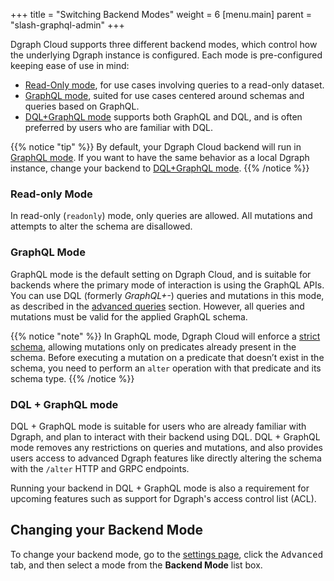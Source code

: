 +++
title = "Switching Backend Modes"
weight = 6
[menu.main]
    parent = "slash-graphql-admin"
+++

Dgraph Cloud supports three different backend modes, which control how the
underlying Dgraph instance is configured. Each mode is pre-configured keeping ease of use in mind:
- [Read-Only mode](#read-only-mode), for use cases involving queries to a read-only dataset.
- [GraphQL mode](#graphql-mode), suited for use cases centered around schemas and queries based on GraphQL.
- [DQL+GraphQL mode](#dql+graphql-mode) supports both GraphQL and DQL, and is often preferred by users who are familiar with DQL.

{{% notice "tip" %}}
By default, your Dgraph Cloud backend will run in [GraphQL mode](#graphql-mode).
If you want to have the same behavior as a local Dgraph instance, change your backend to [DQL+GraphQL mode](#dql-+-graphql-mode). 
{{% /notice %}}

### Read-only Mode

In read-only (`readonly`) mode, only queries are allowed. All mutations and 
attempts to alter the schema are disallowed.

### GraphQL Mode

GraphQL mode is the default setting on Dgraph Cloud, and is suitable for
backends where the primary mode of interaction is using the GraphQL APIs. You
can use DQL (formerly *GraphQL+-*) queries and mutations in this mode, as
described in the [advanced queries](/advanced-queries/) section. However, all
queries and mutations must be valid for the applied GraphQL schema.

{{% notice "note" %}}
In GraphQL mode, Dgraph Cloud will enforce a [strict schema](https://dgraph.io/docs/deploy/dgraph-administration/#restricting-mutation-operations), allowing mutations only on predicates already present in the schema.
Before executing a mutation on a predicate that doesn’t exist in the schema, you need to perform an `alter` operation with that predicate and its schema type.
{{% /notice %}}

### DQL + GraphQL mode

DQL + GraphQL mode is suitable for users who are already familiar with Dgraph, and
plan to interact with their backend using DQL. DQL + GraphQL mode removes any
restrictions on queries and mutations, and also provides users access to
advanced Dgraph features like directly altering the schema with the `/alter`
HTTP and GRPC endpoints.

Running your backend in DQL + GraphQL mode is also a requirement for upcoming
features such as support for Dgraph's access control list (ACL).

## Changing your Backend Mode

To change your backend mode, go to the 
[settings page](https://cloud.dgraph.io/_/settings), click the <kbd>Advanced</kbd> tab,
and then select a mode from the **Backend Mode** list box.
